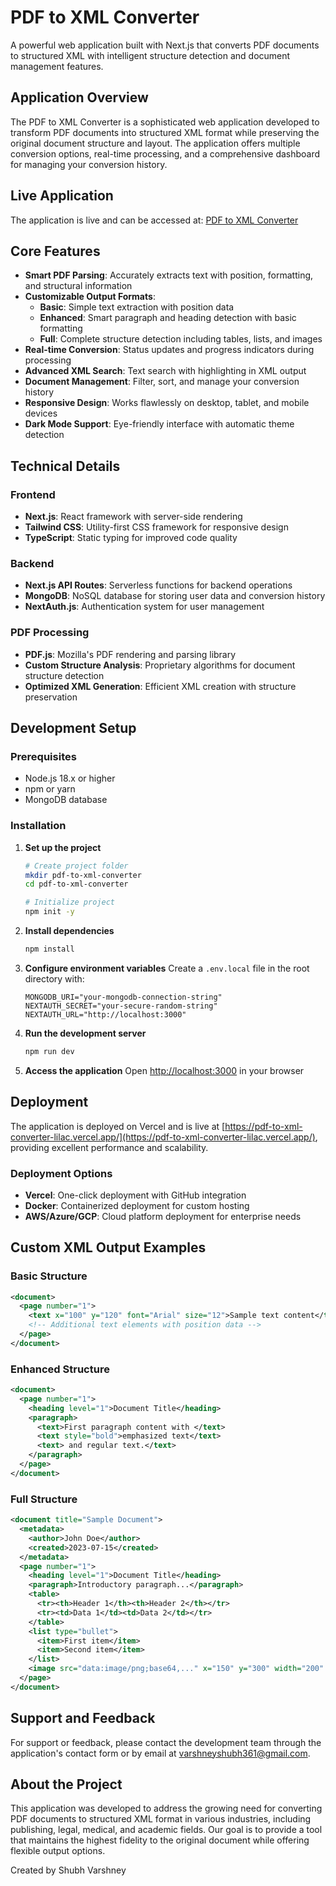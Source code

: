 # PDF to XML Converter

A powerful web application built with Next.js that converts PDF documents to structured XML with intelligent structure detection and document management features.

## Application Overview

The PDF to XML Converter is a sophisticated web application developed to transform PDF documents into structured XML format while preserving the original document structure and layout. The application offers multiple conversion options, real-time processing, and a comprehensive dashboard for managing your conversion history.

## Live Application

The application is live and can be accessed at: [PDF to XML Converter](https://pdf-to-xml-converter-lilac.vercel.app/)

## Core Features

- **Smart PDF Parsing**: Accurately extracts text with position, formatting, and structural information
- **Customizable Output Formats**: 
  - **Basic**: Simple text extraction with position data
  - **Enhanced**: Smart paragraph and heading detection with basic formatting
  - **Full**: Complete structure detection including tables, lists, and images
- **Real-time Conversion**: Status updates and progress indicators during processing
- **Advanced XML Search**: Text search with highlighting in XML output
- **Document Management**: Filter, sort, and manage your conversion history
- **Responsive Design**: Works flawlessly on desktop, tablet, and mobile devices
- **Dark Mode Support**: Eye-friendly interface with automatic theme detection

## Technical Details

### Frontend

- **Next.js**: React framework with server-side rendering
- **Tailwind CSS**: Utility-first CSS framework for responsive design
- **TypeScript**: Static typing for improved code quality

### Backend

- **Next.js API Routes**: Serverless functions for backend operations
- **MongoDB**: NoSQL database for storing user data and conversion history
- **NextAuth.js**: Authentication system for user management

### PDF Processing

- **PDF.js**: Mozilla's PDF rendering and parsing library
- **Custom Structure Analysis**: Proprietary algorithms for document structure detection
- **Optimized XML Generation**: Efficient XML creation with structure preservation

## Development Setup

### Prerequisites

- Node.js 18.x or higher
- npm or yarn
- MongoDB database

### Installation

1. **Set up the project**
   ```bash
   # Create project folder
   mkdir pdf-to-xml-converter
   cd pdf-to-xml-converter
   
   # Initialize project
   npm init -y
   ```

2. **Install dependencies**
   ```bash
   npm install
   ```

3. **Configure environment variables**
   Create a `.env.local` file in the root directory with:
   ```
   MONGODB_URI="your-mongodb-connection-string"
   NEXTAUTH_SECRET="your-secure-random-string"
   NEXTAUTH_URL="http://localhost:3000"
   ```

4. **Run the development server**
   ```bash
   npm run dev
   ```

5. **Access the application**
   Open [http://localhost:3000](http://localhost:3000) in your browser

## Deployment

The application is deployed on Vercel and is live at [https://pdf-to-xml-converter-lilac.vercel.app/](https://pdf-to-xml-converter-lilac.vercel.app/), providing excellent performance and scalability.

### Deployment Options

- **Vercel**: One-click deployment with GitHub integration
- **Docker**: Containerized deployment for custom hosting
- **AWS/Azure/GCP**: Cloud platform deployment for enterprise needs

## Custom XML Output Examples

### Basic Structure
```xml
<document>
  <page number="1">
    <text x="100" y="120" font="Arial" size="12">Sample text content</text>
    <!-- Additional text elements with position data -->
  </page>
</document>
```

### Enhanced Structure
```xml
<document>
  <page number="1">
    <heading level="1">Document Title</heading>
    <paragraph>
      <text>First paragraph content with </text>
      <text style="bold">emphasized text</text>
      <text> and regular text.</text>
    </paragraph>
  </page>
</document>
```

### Full Structure
```xml
<document title="Sample Document">
  <metadata>
    <author>John Doe</author>
    <created>2023-07-15</created>
  </metadata>
  <page number="1">
    <heading level="1">Document Title</heading>
    <paragraph>Introductory paragraph...</paragraph>
    <table>
      <tr><th>Header 1</th><th>Header 2</th></tr>
      <tr><td>Data 1</td><td>Data 2</td></tr>
    </table>
    <list type="bullet">
      <item>First item</item>
      <item>Second item</item>
    </list>
    <image src="data:image/png;base64,..." x="150" y="300" width="200" height="150" />
  </page>
</document>
```

## Support and Feedback

For support or feedback, please contact the development team through the application's contact form or by email at varshneyshubh361@gmail.com.

## About the Project

This application was developed to address the growing need for converting PDF documents to structured XML format in various industries, including publishing, legal, medical, and academic fields. Our goal is to provide a tool that maintains the highest fidelity to the original document while offering flexible output options.

Created by Shubh Varshney
